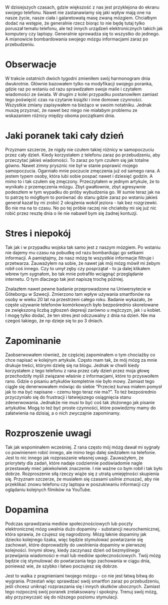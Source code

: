 W dzisiejszych czasach, gdzie większość z nas jest przyklejona do ekranu swojego telefonu. Nawet nie zastanawiamy się jaki wpływ mają one na nasze życie, nasze ciała i galaretowatą masę zwaną mózgiem. Chciałbym dodać na wstępie, że generalnie rzecz biorąc to nie będę tutaj tylko poruszał tematu telefonu, ale też innych urządzeń elektronicznych takich jak komputery czy laptopy. Generalnie sprowadza się to wszystko do jednego. A mianowicie bombardowania swojego mózgu informacjami zaraz po przebudzeniu.

# **Obserwacje**

W trakcie ostatnich dwóch tygodni zmieniłem swój harmonogram dnia dwukrotnie. Głównie bazowałem tylko na modyfikacji swojego poranka, gdzie raz po wstaniu od razu sprawdzałem swoje maile i czytałem wiadomości ze świata. W drugim z kolei przypadku postanowiłem zamiast tego poświęcić czas na czytanie książki i inne domowe czynności. Wszystkie zmiany zapisywałem na bieżąco w swoim notatniku. Jednak muszę przyznać, że nawet bez niego nie miałabym problemu ze wskazaniem różnicy między oboma początkami dnia.

# **Jaki poranek taki cały dzień**

Przyznam szczerze, że nigdy nie czułem takiej różnicy w samopoczuciu przez cały dzień. Kiedy korzystałem z telefonu zaraz po przebudzeniu, aby przeczytać jakieś wiadomości. To zaraz po tym czułem się jak totalne gówno. Nawet zimny prysznic nie był w stanie poprawić mojego samopoczucia. Ogarniało mnie poczucie zmęczenia już od samego rana. A jestem typem osoby, która lubi sobie pospać nawet i dziesięć godzin. A mimo to i tak czułem się zmęczony. Przeczytałem w jednym artykule, że to wynikało z przemęczenia mózgu. Zbyt gwałtownie, zbyt agresywnie podeszłem w tym wypadku do próby wybudzenia go. W sumie teraz jak na to patrzę to mógłbym to porównać do stanu gdzie zaraz po wstaniu jakieś generał kazał by mi zrobić 2 okrążenia wokół jeziora - tak bez rozgrzewki. Bo nie ma na to czasu. No po tej próbie raczej nie chciałoby mi się już nic robić przez resztę dnia o ile nie nabawił bym się żadnej kontuzji.

# **Stres i niepokój**

Tak jak i w przypadku wojska tak samo jest z naszym mózgiem. Po wstaniu nie dajemy mu czasu na pobudkę od razu bombardując go setkami informacji. A pamiętajmy, że nasz mózg te wszystkie informacje filtruje i przetwarza. Zauważyłem na sobie, że nawet jak mój mózg mówił mi żebym robił coś innego. Czy to umył zęby czy posprzątał - to ja dalej klikałem wbrew tym sygnałom, bo tak mnie potrafiło wciągnąć przeglądanie internetu. O tym dlaczego tak jest napiszę trochę później.

Znalazłem nawet pewne badanie przeprowadzone na Uniwersytecie w Göteborgu w Szwecji. Zmierzono tam wpływ używania smartfonów na osoby w wieku 20 lat na przestrzeni całego roku. Badanie wykazało, że częste używanie telefonów komórkowych było bezpośrednio skorelowane ze zwiększoną liczbą zgłoszeń depresji zarówno u mężczyzn, jak i u kobiet. I mogę tylko dodać, że ten stres jest odczuwalny z dnia na dzień. Nie ma czegoś takiego, że np dzieje się to po 3 dniach.

# **Zapominanie**

Zaobserwowałem również, że częściej zapominałem o tym chociażby co chce napisać w kolejnym artykule. Często mam tak, że mój mózg za mnie drukuje treści, którymi dzielę się na blogu. Jednak w chwili kiedy korzystałem z tego telefonu z rana przez cały dzień przez moja głowę przechodziły myśli związane właśnie z informacjami, które to przyswoiłem rano. Gdzie o pisaniu artykułów kompletnie nie było mowy. Zamiast tego ciągle się denerwowałem mówiąc do siebie “Przecież kurwa miałem pomysł jak to ma być napisane - czemu tego teraz nie ma?”. To też bezpośrednio przyczyniało się do frustracji i łatwiejszego osiągnięcia stanu zdenerwowania. Jednakże nie musi to być coś tak złożonego jak pisanie artykułów. Mogą to też być proste czynności, które powiedzmy mamy do załatwienia na dzisiaj, a o nich zwyczajnie zapominamy.

# **Rozproszenie uwagi**

Tak jak wspominałem wcześniej. Z rana często mój mózg dawał mi sygnały co powinienem robić innego, ale mimo tego dalej siedziałem na telefonie. Jest to nic innego jak rozpraszanie własnej uwagi. Zauważyłem, że priorytety dla zadań, które nadaje codziennie podświadomie nagle przestawały mieć jakiekolwiek znaczenie. I nie ważne co bym robił i tak było dobrze. Rozproszenie siłą rzeczy wiąże się z utratą umiejętności skupienia się. Przyznam szczerze, że musiałem się czasami usilnie zmuszać, aby nie przeklikać znowu telefonu czy laptopa w poszukiwaniu informacji czy oglądaniu kolejnych filmików na YouTube.

# **Dopamina**

Podczas sprawdzania mediów społecznościowych lub poczty elektronicznej mózg uwalnia dużo dopaminy - substancji neurochemicznej, która sprawia, że czujesz się nagrodzony. Mózg łaknie dopaminy jak dziecko kolejnego lizaka, więc będzie stymulować powtarzanie się zachowań, które doprowadziły do uwolnienia dopaminy w pierwszej kolejności. Innymi słowy, kiedy zaczynasz dzień od bezmyślnego przewijania wiadomości e-mail lub mediów społecznościowych. Twój mózg będzie cię stymulować do powtarzania tego zachowania w ciągu dnia, ponieważ wie, że szybko i łatwo poczujesz się dobrze.

Jest to walka z pragnieniami twojego mózgu - co nie jest łatwą bitwą do wygrania. Przestań więc sprawdzać swój smartfon zaraz po przebudzeniu, jeśli chcesz uniknąć rozpraszania się i innych skutków ubocznych. Zamiast tego rozpocznij swój poranek zrelaksowany i spokojny. Trenuj swój mózg, aby przyzwyczaić się do niższego poziomu stymulacji.
